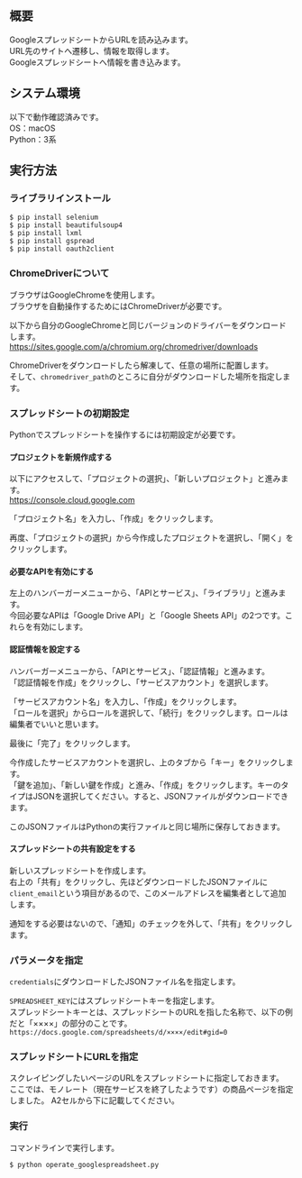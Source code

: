## 概要
GoogleスプレッドシートからURLを読み込みます。  
URL先のサイトへ遷移し、情報を取得します。  
Googleスプレッドシートへ情報を書き込みます。



## システム環境
以下で動作確認済みです。  
OS：macOS  
Python：3系



## 実行方法
### ライブラリインストール
```
$ pip install selenium
$ pip install beautifulsoup4
$ pip install lxml
$ pip install gspread
$ pip install oauth2client
```


### ChromeDriverについて
ブラウザはGoogleChromeを使用します。  
ブラウザを自動操作するためにはChromeDriverが必要です。

以下から自分のGoogleChromeと同じバージョンのドライバーをダウンロードします。  
https://sites.google.com/a/chromium.org/chromedriver/downloads

ChromeDriverをダウンロードしたら解凍して、任意の場所に配置します。  
そして、`chromedriver_path`のところに自分がダウンロードした場所を指定します。  


### スプレッドシートの初期設定
Pythonでスプレッドシートを操作するには初期設定が必要です。

#### プロジェクトを新規作成する
以下にアクセスして、「プロジェクトの選択」、「新しいプロジェクト」と進みます。  
https://console.cloud.google.com

「プロジェクト名」を入力し、「作成」をクリックします。

再度、「プロジェクトの選択」から今作成したプロジェクトを選択し、「開く」をクリックします。

#### 必要なAPIを有効にする
左上のハンバーガーメニューから、「APIとサービス」、「ライブラリ」と進みます。  
今回必要なAPIは「Google Drive API」と「Google Sheets API」の2つです。これらを有効にします。

#### 認証情報を設定する
ハンバーガーメニューから、「APIとサービス」、「認証情報」と進みます。  
「認証情報を作成」をクリックし、「サービスアカウント」を選択します。

「サービスアカウント名」を入力し、「作成」をクリックします。  
「ロールを選択」からロールを選択して、「続行」をクリックします。ロールは編集者でいいと思います。

最後に「完了」をクリックします。

今作成したサービスアカウントを選択し、上のタブから「キー」をクリックします。  
「鍵を追加」、「新しい鍵を作成」と進み、「作成」をクリックします。キーのタイプはJSONを選択してください。すると、JSONファイルがダウンロードできます。

このJSONファイルはPythonの実行ファイルと同じ場所に保存しておきます。

#### スプレッドシートの共有設定をする
新しいスプレッドシートを作成します。  
右上の「共有」をクリックし、先ほどダウンロードしたJSONファイルに`client_email`という項目があるので、このメールアドレスを編集者として追加します。

通知をする必要はないので、「通知」のチェックを外して、「共有」をクリックします。


### パラメータを指定
`credentials`にダウンロードしたJSONファイル名を指定します。

`SPREADSHEET_KEY`にはスプレッドシートキーを指定します。  
スプレッドシートキーとは、スプレッドシートのURLを指した名称で、以下の例だと「××××」の部分のことです。  
`https://docs.google.com/spreadsheets/d/××××/edit#gid=0`


### スプレッドシートにURLを指定
スクレイピングしたいページのURLをスプレッドシートに指定しておきます。  
ここでは、モノレート（現在サービスを終了したようです）の商品ページを指定しました。
A2セルから下に記載してください。


### 実行
コマンドラインで実行します。  
```
$ python operate_googlespreadsheet.py
```
